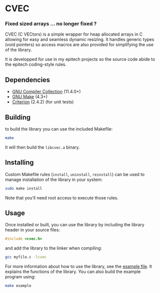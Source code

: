 # CVEC

### Fixed sized arrays ... no longer fixed ?

CVEC (C VECtors) is a simple wrapper for heap allocated arrays in C allowing for easy and seamless dynamic resizing. It handles generic types (void pointers) so access macros are also provided for simplifying the use of the library.

It is developped for use in my epitech projects so the source code abide to the epitech coding-style rules.

## Dependencies

- [GNU Compiler Collection](https://gcc.gnu.org/) (11.4.0+)
- [GNU Make](https://www.gnu.org/software/make/) (4.3+)
- [Criterion](https://github.com/Snaipe/Criterion) (2.4.2) (for unit tests)

## Building

to build the library you can use the included Makefile:

```sh
make
```

It will then build the `libcvec.a` binary.

## Installing

Custom Makefile rules (`install`, `uninstall`, `reinstall`) can be used to manage installation of the library in your system:

```sh
sudo make install
```

Note that you'll need root access to execute those rules.

## Usage

Once installed or built, you can use the library by including the library header in your source files:

```c
#include <cvec.h>
```

and add the library to the linker when compiling:

```sh
gcc myfile.c -lcvec
```

For more information about how to use the library, see the [example file](example/example.c). It explains the functions of the library. You can also build the example program using:

```sh
make example
```
